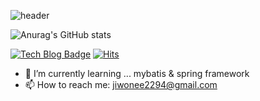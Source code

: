 
![header](https://capsule-render.vercel.app/api?type=wave&color=auto&height=300&section=header&text=jiwon%20github&fontSize=90)


![Anurag's GitHub stats](https://github-readme-stats.vercel.app/api?username=jiwonee22&theme=blueberry&show_icons=true)

  [![Tech Blog Badge](http://img.shields.io/badge/-Tech%20blog-black?style=flat-square&logo=github&link=https://zzsza.github.io/)](https://showyourdesire.tistory.com/)
  [![Hits](https://hits.seeyoufarm.com/api/count/incr/badge.svg?url=https%3A%2F%2Fgithub.com%2Fgjbae1212%2Fhit-counter&count_bg=%23ABCB93&title_bg=%23BCDD95&icon=&icon_color=%23000000&title=hits&edge_flat=false)](https://hits.seeyoufarm.com)

- 🌱 I’m currently learning ... mybatis & spring framework
- 📫 How to reach me: jiwonee2294@gmail.com

